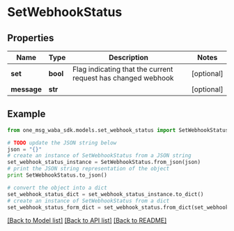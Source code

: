 # SetWebhookStatus


## Properties
Name | Type | Description | Notes
------------ | ------------- | ------------- | -------------
**set** | **bool** | Flag indicating that the current request has changed webhook | [optional] 
**message** | **str** |  | [optional] 

## Example

```python
from one_msg_waba_sdk.models.set_webhook_status import SetWebhookStatus

# TODO update the JSON string below
json = "{}"
# create an instance of SetWebhookStatus from a JSON string
set_webhook_status_instance = SetWebhookStatus.from_json(json)
# print the JSON string representation of the object
print SetWebhookStatus.to_json()

# convert the object into a dict
set_webhook_status_dict = set_webhook_status_instance.to_dict()
# create an instance of SetWebhookStatus from a dict
set_webhook_status_form_dict = set_webhook_status.from_dict(set_webhook_status_dict)
```
[[Back to Model list]](../README.md#documentation-for-models) [[Back to API list]](../README.md#documentation-for-api-endpoints) [[Back to README]](../README.md)


